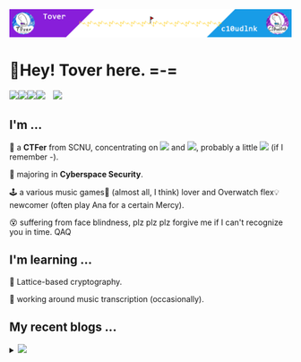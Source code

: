 <img src="headPic_Tover.png" />

# 🎇Hey! Tover here. =-=

<a href="https://tover.xyz/" target="_blank"><img src="https://img.shields.io/badge/-📜 Tover's Blog-blue?style=flat-square"></a><a href="https://c10udlnk.top/" target="_blank"><img src="https://img.shields.io/badge/-📜 c10udlnk's Blog-blueviolet?style=flat-square"></a><a href="https://github.com/ToverPomelo" target="_blank"><img src="https://img.shields.io/badge/-github-black?logo=github&style=flat-square"></a><a href="https://0xffff.one/u/Tover" target="_blank"><img src="https://img.shields.io/badge/-💻 0xffff-e8ecf3?style=flat-square"></a>&emsp;<img src="https://komarev.com/ghpvc/?username=Tover&style=plastic&color=red" />

## I'm ...

🚩 a **CTFer** from SCNU, concentrating on <img src="https://img.shields.io/static/v1?label=&&message=Crypto&style=social"> and <img src="https://img.shields.io/static/v1?label=&message=Misc&style=social">, probably a little <img src="https://img.shields.io/static/v1?label=&message=PWN&style=social"> (if I remember -).

🧭 majoring in **Cyberspace Security**.

🕹 a various music games🎼 (almost all, I think) lover and Overwatch flex💡 newcomer (often play Ana for a certain Mercy).

😵 suffering from face blindness, plz plz plz forgive me if I can't recognize you in time. QAQ

## I'm learning ...

📍 Lattice-based cryptography.

📍 working around music transcription (occasionally).

## My recent blogs ...

<details>
  <summary><img src="https://img.shields.io/badge/-📢 Click to view more!-blue?style=for-the-badge"></summary>
  <!-- BLOG-POST-LIST:START -->

🎆 Dec 01, 2024: [对称密码、线性代数和2024网鼎杯白虎的crypto01](https://tover.xyz/p/2024-wdb-crypto01/)

🎆 Nov 28, 2024: [2024数信杯决赛的DDLLPP](https://tover.xyz/p/2024-sxb-DDLLPP/)

🎆 Nov 27, 2024: [2024网鼎杯半决赛的RSA加密分析](https://tover.xyz/p/2024-wdb-RSA/)

🎆 Nov 03, 2024: [类Pollard p-1的分解算法](https://tover.xyz/p/pollard-etc/)

🎆 Sep 12, 2024: [2024长城杯的RandomRSA](https://tover.xyz/p/2024-ccb-RandomRSA/)

🎆 Sep 12, 2024: [2024羊城杯的部分WP](https://tover.xyz/p/2024-ycb/)

🎆 Jun 28, 2024: [Pairing与2024 XCTF Final的Cu2ve](https://tover.xyz/p/Cu2ve-Pairing/)

🎆 Jun 20, 2024: [2024 CryptoCTF Writeup（绝赞更新中...咕）](https://tover.xyz/p/2024-CryptoCTF/)

🎆 Jun 11, 2024: [C语言多线程爆破与2023CryptoCTF的Blue Office](https://tover.xyz/p/Blue-Office/)

🎆 Apr 16, 2024: [RSA中dp泄露的广义解法](https://tover.xyz/p/2024-HSCTF-babyDP/)<!-- BLOG-POST-LIST:END -->
</details>
